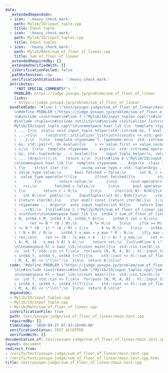 ```yaml
---
data:
  _extendedDependsOn:
  - icon: ':heavy_check_mark:'
    path: Mylib/IO/input_tuple.cpp
    title: Input tuple
  - icon: ':heavy_check_mark:'
    path: Mylib/IO/input_tuples.cpp
    title: Input tuples
  - icon: ':heavy_check_mark:'
    path: Mylib/Math/sum_of_floor_of_linear.cpp
    title: Sum of floor of linear
  _extendedRequiredBy: []
  _extendedVerifiedWith: []
  _isVerificationFailed: false
  _pathExtension: cpp
  _verificationStatusIcon: ':heavy_check_mark:'
  attributes:
    '*NOT_SPECIAL_COMMENTS*': ''
    PROBLEM: https://judge.yosupo.jp/problem/sum_of_floor_of_linear
    links:
    - https://judge.yosupo.jp/problem/sum_of_floor_of_linear
  bundledCode: "#line 1 \"test/yosupo-judge/sum_of_floor_of_linear/main.test.cpp\"\
    \n#define PROBLEM \"https://judge.yosupo.jp/problem/sum_of_floor_of_linear\"\n\
    \n#include <iostream>\n#line 3 \"Mylib/IO/input_tuples.cpp\"\n#include <vector>\n\
    #include <tuple>\n#include <utility>\n#include <initializer_list>\n#line 6 \"\
    Mylib/IO/input_tuple.cpp\"\n\nnamespace haar_lib {\n  template <typename T, size_t\
    \ ... I>\n  static void input_tuple_helper(std::istream &s, T &val, std::index_sequence<I\
    \ ...>){\n    (void)std::initializer_list<int>{(void(s >> std::get<I>(val)), 0)\
    \ ...};\n  }\n\n  template <typename T, typename U>\n  std::istream& operator>>(std::istream\
    \ &s, std::pair<T, U> &value){\n    s >> value.first >> value.second;\n    return\
    \ s;\n  }\n\n  template <typename ... Args>\n  std::istream& operator>>(std::istream\
    \ &s, std::tuple<Args ...> &value){\n    input_tuple_helper(s, value, std::make_index_sequence<sizeof\
    \ ... (Args)>());\n    return s;\n  }\n}\n#line 8 \"Mylib/IO/input_tuples.cpp\"\
    \n\nnamespace haar_lib {\n  template <typename ... Args>\n  class InputTuples\
    \ {\n    struct iter {\n      using value_type = std::tuple<Args ...>;\n     \
    \ value_type value;\n      bool fetched = false;\n      int N, c = 0;\n\n    \
    \  value_type operator*(){\n        if(not fetched){\n          std::cin >> value;\n\
    \        }\n        return value;\n      }\n\n      void operator++(){\n     \
    \   ++c;\n        fetched = false;\n      }\n\n      bool operator!=(iter &) const\
    \ {\n        return c < N;\n      }\n\n      iter(int N): N(N){}\n    };\n\n \
    \   int N;\n\n  public:\n    InputTuples(int N): N(N){}\n\n    iter begin() const\
    \ {return iter(N);}\n    iter end() const {return iter(N);}\n  };\n\n  template\
    \ <typename ... Args>\n  auto input_tuples(int N){\n    return InputTuples<Args\
    \ ...>(N);\n  }\n}\n#line 2 \"Mylib/Math/sum_of_floor_of_linear.cpp\"\n#include\
    \ <cstdint>\n\nnamespace haar_lib {\n  int64_t sum_of_floor_of_linear(int64_t\
    \ N, int64_t M, int64_t A, int64_t B){\n    int64_t ret = 0;\n\n    if(B >= M){\n\
    \      ret += N * (B / M);\n      B %= M;\n    }\n\n    if(A >= M){\n      ret\
    \ += N * (N - 1) * (A / M) / 2;\n      A %= M;\n    }\n\n    int64_t y_max = (A\
    \ * N + B) / M;\n    int64_t x_max = y_max * M - B;\n    if(y_max == 0) return\
    \ ret;\n\n    ret += (N - (x_max + A - 1) / A) * y_max;\n    ret += sum_of_floor_of_linear(y_max,\
    \ A, M, (A - x_max % A) % A);\n    return ret;\n  }\n}\n#line 6 \"test/yosupo-judge/sum_of_floor_of_linear/main.test.cpp\"\
    \n\nnamespace hl = haar_lib;\n\nint main(){\n  std::cin.tie(0);\n  std::ios::sync_with_stdio(false);\n\
    \n  int T; std::cin >> T;\n\n  for(auto [N, M, A, B] : hl::input_tuples<int64_t,\
    \ int64_t, int64_t, int64_t>(T)){\n    std::cout << hl::sum_of_floor_of_linear(N,\
    \ M, A, B) << \"\\n\";\n  }\n\n  return 0;\n}\n"
  code: "#define PROBLEM \"https://judge.yosupo.jp/problem/sum_of_floor_of_linear\"\
    \n\n#include <iostream>\n#include \"Mylib/IO/input_tuples.cpp\"\n#include \"Mylib/Math/sum_of_floor_of_linear.cpp\"\
    \n\nnamespace hl = haar_lib;\n\nint main(){\n  std::cin.tie(0);\n  std::ios::sync_with_stdio(false);\n\
    \n  int T; std::cin >> T;\n\n  for(auto [N, M, A, B] : hl::input_tuples<int64_t,\
    \ int64_t, int64_t, int64_t>(T)){\n    std::cout << hl::sum_of_floor_of_linear(N,\
    \ M, A, B) << \"\\n\";\n  }\n\n  return 0;\n}\n"
  dependsOn:
  - Mylib/IO/input_tuples.cpp
  - Mylib/IO/input_tuple.cpp
  - Mylib/Math/sum_of_floor_of_linear.cpp
  isVerificationFile: true
  path: test/yosupo-judge/sum_of_floor_of_linear/main.test.cpp
  requiredBy: []
  timestamp: '2020-09-27 07:43:10+09:00'
  verificationStatus: TEST_ACCEPTED
  verifiedWith: []
documentation_of: test/yosupo-judge/sum_of_floor_of_linear/main.test.cpp
layout: document
redirect_from:
- /verify/test/yosupo-judge/sum_of_floor_of_linear/main.test.cpp
- /verify/test/yosupo-judge/sum_of_floor_of_linear/main.test.cpp.html
title: test/yosupo-judge/sum_of_floor_of_linear/main.test.cpp
---
```

